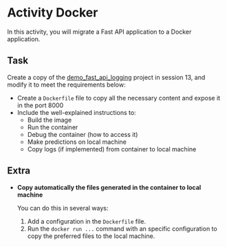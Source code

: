 
# Activity Docker

In this activity, you will migrate a Fast API application to a Docker application.

## Task

Create a copy of the [demo_fast_api_logging](../../session-13/activity/activity-logging.md) project in session 13, and modify it to meet the requirements below:

* Create a `Dockerfile` file to copy all the necessary content and expose it in the port 8000
* Include the well-explained instructions to:
  * Build the image
  * Run the container
  * Debug the container (how to access it)
  * Make predictions on local machine
  * Copy logs (if implemented) from container to local machine

## Extra

* **Copy automatically the files generated in the container to local machine**  

    You can do this in several ways:

    1. Add a configuration in the `Dockerfile` file.
    2. Run the `docker run ...` command with an specific configuration to copy the preferred files to the local machine.
